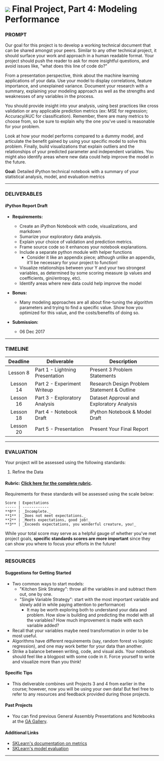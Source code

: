 # ![](https://ga-dash.s3.amazonaws.com/production/assets/logo-9f88ae6c9c3871690e33280fcf557f33.png) Final Project, Part 4: Modeling Performance

### PROMPT

Our goal for this project is to develop a working technical document that can be shared amongst your peers. Similar to any other technical project, it should surface your work and approach in a human readable format. Your project should push the reader to ask for more insightful questions, and avoid issues like, "what does this line of code do?"

From a presentation perspective, think about the machine learning applications of your data. Use your model to display correlations, feature importance, and unexplained variance. Document your research with a summary, explaining your modeling approach as well as the strengths and weaknesses of any variables in the process.

You should provide insight into your analysis, using best practices like cross validation or any applicable prediction metrics (ex: MSE for regression; Accuracy/AUC for classification). Remember, there are many metrics to choose from, so be sure to explain why the one you've used is reasonable for your problem.

Look at how your model performs compared to a dummy model, and articulate the benefit gained by using your specific model to solve this problem. Finally, build visualizations that explain outliers and the relationships of your predicted parameter and independent variables. You might also identify areas where new data could help improve the model in the future.

**Goal:** Detailed iPython technical notebook with a summary of your statistical analysis, model, and evaluation metrics

---

### DELIVERABLES

#### iPython Report Draft

- **Requirements:**
  - Create an iPython Notebook with code, visualizations, and markdown
  - Sumarize your exploratory data analysis.
  - Explain your choice of validation and prediction metrics.
  - Frame source code so it enhances your notebook explanations.
  - Include a separate python module with helper functions
    - Consider it like an appendix piece; although unlike an appendix, it'll be necessary for your project to function!
  - Visualize relationships between your Y and your two strongest variables, as determined by some scoring measure (p values and coefficients, gini/entropy, etc).
  - Identify areas where new data could help improve the model

- **Bonus:**
    - Many modeling approaches are all about fine-tuning the algorithm parameters and trying to find a specific value. Show how you optimized for this value, and the costs/benefits of doing so.

- **Submission:**
  - 06 Dec 2017

---

### TIMELINE

| Deadline | Deliverable| Description |
|:-:|---|---|
| Lesson 8 |  Part 1 - Lightning Presentation  | Present 3 Problem Statements   |
| Lesson 14 | Part 2 - Experiment Writeup  |  Research Design Problem Statement & Outline   |
| Lesson 16 | Part 3 - Exploratory Analysis  | Dataset Approval and Exploratory Analysis   |
| Lesson 18 | Part 4 - Notebook Draft  |  iPython Notebook & Model Draft  |
| Lesson 20 | Part 5 - Presentation  | Present Your Final Report   |

---

### EVALUATION
Your project will be assessed using the following standards:

1. Refine the Data

#### Rubric: [Click here for the complete rubric](./final-project-4-rubric.md).

Requirements for these standards will be assessed using the scale below:

    Score | Expectations
    ----- | ------------
    **0** | _Incomplete._
    **1** | _Does not meet expectations._
    **2** | _Meets expectations, good job!_
    **3** | _Exceeds expectations, you wonderful creature, you!_

While your total score may serve as a helpful gauge of whether you've met project goals, __specific standards scores are more important__ since they can show you where to focus your efforts in the future!

---

### RESOURCES

#### Suggestions for Getting Started

- Two common ways to start models:
    -  "Kitchen Sink Strategy": throw all the variables in and subtract them out, one by one.
    -  "Single Variable Strategy": start with the most important variable and slowly add in while paying attention to performance)
        - It may be worth exploring both to understand your data and problem. How slow is building and predicting the model with all the variables? How much improvement is made with each variable added?
- Recall that your variables maybe need transformation in order to be most useful.
- Algorithms have different requirements (say, random forest vs logistic regression), and one may work better for your data than another.
- Strike a balance between writing, code, and visual aids. Your notebook should feel like a blogpost with some code in it. Force yourself to write and visualize more than you think!

#### Specific Tips

- This deliverable combines unit Projects 3 and 4 from earlier in the course; however, now you will be using your own data! But feel free to refer to any resources and feedback provided during those projects.

#### Past Projects

- You can find previous General Assembly Presentations and Notebooks at the [GA Gallery](https://gallery.generalassemb.ly/DS?metro=).

#### Additional Links

- [SKLearn's documentation on metrics](http://scikit-learn.org/stable/modules/classes.html)
- [SKLearn's model evaluation](http://scikit-learn.org/stable/modules/model_evaluation.html)

---
